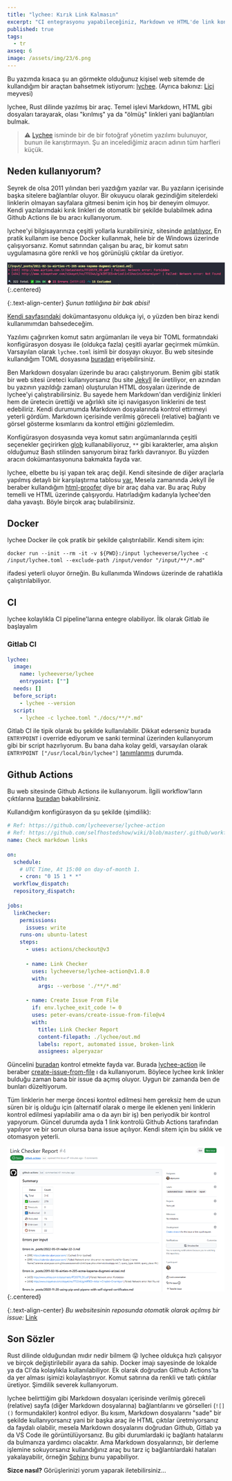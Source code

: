 ```yaml
---
title: "lychee: Kırık Link Kalmasın"
excerpt: "CI entegrasyonu yapabileceğiniz, Markdown ve HTML'de link kontrolü yapan bir araç"
published: true
tags:
  - tr
axseq: 6
image: /assets/img/23/6.png
---
```


Bu yazımda kısaca şu an görmekte olduğunuz kişisel web sitemde de kullandığım
bir araçtan bahsetmek istiyorum:
[lychee](https://github.com/lycheeverse/lychee). (Ayrıca bakınız:
[Liçi](https://tr.wikipedia.org/wiki/Li%C3%A7i) meyvesi)

lychee, Rust dilinde yazılmış bir araç. Temel işlevi Markdown, HTML gibi dosyaları
tarayarak, olası "kırılmış" ya da "ölmüş" linkleri yani bağlantıları bulmak.

> ⚠️ [Lychee](https://github.com/LycheeOrg/Lychee) isminde bir de bir fotoğraf
> yönetim yazılımı bulunuyor, bunun ile karıştırmayın. Şu an incelediğimiz
> aracın adının tüm harfleri küçük.

## Neden kullanıyorum?

Seyrek de olsa 2011 yılından beri yazdığım yazılar var. Bu yazıların içerisinde
başka sitelere bağlantılar oluyor. Bir okuyucu olarak gezindiğim sitelerdeki
linklerin olmayan sayfalara gitmesi benim için hoş bir deneyim olmuyor. Kendi
yazılarımdaki kırık linkleri de otomatik bir şekilde bulabilmek adına Github
Actions ile bu aracı kullanıyorum.

lychee'yi bilgisayarınıza çeşitli yollarla kurabilirsiniz, sitesinde
[anlatılıyor.](https://github.com/lycheeverse/lychee#installation) En pratik
kullanım ise bence Docker kullanmak, hele bir de Windows üzerinde çalışıyorsanız.
Komut satırından çalışan bu araç, bir komut satırı uygulamasına göre renkli ve
hoş görünüşlü çıktılar da üretiyor.

![Tatlı lychee](/assets/img/23/6-a.png){:.centered}

{:.text-align-center}
*Şunun tatlılığına bir bak abisi!*

[Kendi sayfasındaki](https://github.com/lycheeverse/lychee) dokümantasyonu oldukça
iyi, o yüzden ben biraz kendi kullanımımdan bahsedeceğim.

Yazılımı çağırırken komut satırı argümanları ile veya bir TOML formatındaki
konfigürasyon dosyası ile (oldukça fazla) çeşitli ayarlar geçirmek mümkün.
Varsayılan olarak `lychee.toml` isimli bir dosyayı okuyor. Bu web sitesinde
kullandığım TOML dosyasına
[buradan](https://github.com/alperyazar/home/blob/master/lychee.toml)
erişebilirsiniz.

Ben Markdown dosyaları üzerinde bu aracı çalıştırıyorum. Benim gibi statik bir
web sitesi üreteci kullanıyorsanız (bu site [Jekyll](https://jekyllrb.com/) ile
üretiliyor, en azından bu yazının yazıldığı zaman) oluşturulan HTML dosyaları
üzerinde de lychee'yi çalıştırabilirsiniz. Bu sayede hem Markdown'dan verdiğiniz
linkleri hem de üretecin ürettiği ve ağırlıklı site içi navigasyon linklerini de
test edebiliriz. Kendi durumumda Markdown dosyalarında kontrol ettirmeyi yeterli
gördüm. Markdown içerisinde verilmiş göreceli (relative) bağlantı ve görsel
gösterme kısımlarını da kontrol ettiğini gözlemledim.

Konfigürasyon dosyasında veya komut satırı argümanlarında çeşitli seçenekler
geçirirken [glob](https://en.wikipedia.org/wiki/Glob_(programming)) kullanabiliyoruz,
`**` gibi karakterler, ama alışkın olduğumuz Bash stilinden sanıyorum biraz farklı
davranıyor. Bu yüzden aracın dokümantasyonuna bakmakta fayda var.

lychee, elbette bu işi yapan tek araç değil. Kendi sitesinde de diğer araçlarla
yapılmış detaylı bir karşılaştırma tablosu
[var.](https://github.com/lycheeverse/lychee#features) Mesela zamanında Jekyll
ile beraber kullandığım
[html-proofer](https://github.com/gjtorikian/html-proofer) diye bir araç daha
var. Bu araç Ruby temelli ve HTML üzerinde çalışıyordu. Hatırladığım kadarıyla
lychee'den daha yavaştı. Böyle birçok araç bulabilirsiniz.

## Docker

lychee Docker ile çok pratik bir şekilde çalıştırılabilir. Kendi sitem için:

```shell
docker run --init --rm -it -v ${PWD}:/input lycheeverse/lychee -c /input/lychee.toml --exclude-path /input/vendor "/input/**/*.md"
```

ifadesi yeterli oluyor örneğin. Bu kullanımda Windows üzerinde de rahatlıkla
çalıştırılabiliyor.

## CI

lychee kolaylıkla CI pipeline'larına entegre olabiliyor. İlk olarak Gitlab ile
başlayalım

### Gitlab CI

```yml
lychee:
  image:
    name: lycheeverse/lychee
    entrypoint: [""]
  needs: []
  before_script:
    - lychee --version
  script:
    - lychee -c lychee.toml "./docs/**/*.md"
```

Gitlab CI ile tipik olarak bu şekilde kullanılabilir. Dikkat ederseniz burada
`ENTRYPOINT` i override ediyorum ve sanki terminal üzerinden kullanıyorum gibi
bir script hazırlıyorum. Bu bana daha kolay geldi, varsayılan olarak `ENTRYPOINT
["/usr/local/bin/lychee"]`
[tanımlanmış](https://hub.docker.com/layers/lycheeverse/lychee/latest/images/sha256-0ee1779a9102c57d6bd4e3133e557d26d4fe6ca9fe9c05382d5eb2cd8a091cf8?context=explore)
durumda.

## Github Actions

Bu web sitesinde Github Actions ile kullanıyorum. İlgili workflow'ların çıktılarına
[buradan](https://github.com/alperyazar/home/actions/workflows/md-link-check.yml)
bakabilirsiniz.

Kullandığım konfigürasyon da şu şekilde (şimdilik):

```yml
# Ref: https://github.com/lycheeverse/lychee-action
# Ref: https://github.com/selfhostedshow/wiki/blob/master/.github/workflows/brokenLinks.yml
name: Check markdown links

on:
  schedule:
    # UTC Time, At 15:00 on day-of-month 1.
    - cron: "0 15 1 * *"
  workflow_dispatch:
  repository_dispatch:

jobs:
  linkChecker:
    permissions:
      issues: write
    runs-on: ubuntu-latest
    steps:
      - uses: actions/checkout@v3

      - name: Link Checker
        uses: lycheeverse/lychee-action@v1.8.0
        with:
          args: --verbose './**/*.md'

      - name: Create Issue From File
        if: env.lychee_exit_code != 0
        uses: peter-evans/create-issue-from-file@v4
        with:
          title: Link Checker Report
          content-filepath: ./lychee/out.md
          labels: report, automated issue, broken-link
          assignees: alperyazar
```

Güncelini [buradan](https://github.com/alperyazar/home/blob/master/.github/workflows/md-link-check.yml)
kontrol etmekte fayda var. Burada [lychee-action](https://github.com/lycheeverse/lychee-action)
ile beraber [create-issue-from-file](https://github.com/peter-evans/create-issue-from-file)
ı da kullanıyorum. Böylece lychee kırık linkler bulduğu zaman bana bir issue da
açmış oluyor. Uygun bir zamanda ben de bunları düzeltiyorum.

Tüm linklerin her merge öncesi kontrol edilmesi hem gereksiz hem de uzun süren
bir iş olduğu için (alternatif olarak o merge ile eklenen yeni linklerin
kontrol edilmesi yapılabilir ama o da ayrı bir iş) ben periyodik bir kontrol
yapıyorum. Güncel durumda ayda 1 link kontrolü Github Actions tarafından yapılıyor
ve bir sorun olursa bana issue açılıyor. Kendi sitem için bu sıklık ve otomasyon
yeterli.

![Örnek bir issue](/assets/img/23/6-1.png){:.centered}

{:.text-align-center}
*Bu websitesinin reposunda otomatik olarak açılmış bir issue:*
[Link](https://github.com/alperyazar/home/issues/4)

## Son Sözler

Rust dilinde olduğundan mıdır nedir bilmem 😝 lychee oldukça hızlı çalışıyor
ve birçok değiştirilebilir ayara da sahip. Docker imajı sayesinde de lokalde
ya da CI'da kolaylıkla kullanılabiliyor. Ek olarak doğrudan Github Actions'ta
da yer alması işimizi kolaylaştırıyor. Komut satırına da renkli ve tatlı çıktılar
üretiyor. Şimdilik severek kullanıyorum.

lychee belirttiğim gibi Markdown dosyaları içerisinde verilmiş göreceli (relative)
sayfa (diğer Markdown dosyalarına) bağlantılarını ve görselleri
(`![]()` formundakiler) kontrol ediyor. Bu kısım, Markdown dosyalarını "sade"
bir şekilde kullanıyorsanız yani bir başka araç ile HTML çıktılar üretmiyorsanız
da faydalı olabilir, mesela Markdown dosyalarını doğrudan Github, Gitlab ya da
VS Code ile görüntülüyorsanız. Bu gibi durumlardaki iç bağlantı hatalarını da
bulmanıza yardımcı olacaktır. Ama Markdown dosyalarınızı, bir derleme işlemine
sokuyorsanız kullandığınız araç bu tarz iç bağlantılardaki hataları yakalayabilir,
örneğin [Sphinx](https://www.sphinx-doc.org) bunu yapabiliyor.

**Sizce nasıl?** Görüşlerinizi yorum yaparak iletebilirsiniz…
